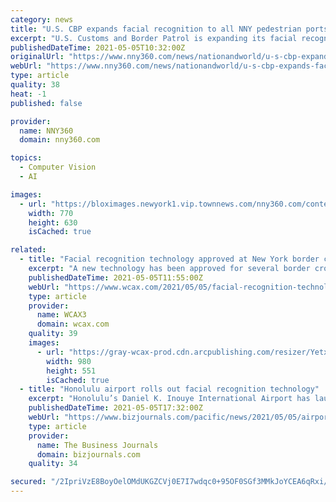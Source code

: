 ```yaml
---
category: news
title: "U.S. CBP expands facial recognition to all NNY pedestrian ports of entry"
excerpt: "U.S. Customs and Border Patrol is expanding its facial recognition systems, and on Tuesday announced they have installed the technology at all pedestrian border crossings in Northern"
publishedDateTime: 2021-05-05T10:32:00Z
originalUrl: "https://www.nny360.com/news/nationandworld/u-s-cbp-expands-facial-recognition-to-all-nny-pedestrian-ports-of-entry/article_066fe4b2-2fff-53d4-aa7e-141ad45ff4db.html"
webUrl: "https://www.nny360.com/news/nationandworld/u-s-cbp-expands-facial-recognition-to-all-nny-pedestrian-ports-of-entry/article_066fe4b2-2fff-53d4-aa7e-141ad45ff4db.html"
type: article
quality: 38
heat: -1
published: false

provider:
  name: NNY360
  domain: nny360.com

topics:
  - Computer Vision
  - AI

images:
  - url: "https://bloximages.newyork1.vip.townnews.com/nny360.com/content/tncms/assets/v3/editorial/3/9c/39c5a022-0e41-5a46-b0b0-01c733126f27/6092186191fb6.image.jpg?resize=770%2C630"
    width: 770
    height: 630
    isCached: true

related:
  - title: "Facial recognition technology approved at New York border crossings"
    excerpt: "A new technology has been approved for several border crossings with Canada. U.S. Customs and Border Protection announced on Tuesday the expansion of biometric facial comparison technology to all crossings at the northern New York ports of entry."
    publishedDateTime: 2021-05-05T11:55:00Z
    webUrl: "https://www.wcax.com/2021/05/05/facial-recognition-technology-approved-at-new-york-border-crossings/"
    type: article
    provider:
      name: WCAX3
      domain: wcax.com
    quality: 39
    images:
      - url: "https://gray-wcax-prod.cdn.arcpublishing.com/resizer/Yetxk8tUGfJEZm5d0I4LEOVkqck=/980x0/smart/cloudfront-us-east-1.images.arcpublishing.com/gray/MALGXNQ7MBADNBO3R3VTNX7IEU.jpg"
        width: 980
        height: 551
        isCached: true
  - title: "Honolulu airport rolls out facial recognition technology"
    excerpt: "Honolulu’s Daniel K. Inouye International Airport has launched the Simplified Arrival Program in an effort to streamline the international arrival process."
    publishedDateTime: 2021-05-05T17:32:00Z
    webUrl: "https://www.bizjournals.com/pacific/news/2021/05/05/airport-rolls-out-facial-recognition-tech.html"
    type: article
    provider:
      name: The Business Journals
      domain: bizjournals.com
    quality: 34

secured: "/2IpriVzE8BoyOelOMdUKGZCVj0E7I7wdqc0+95OF0SGf3MMkJoYCEA6qRxi/GhNjA6465XaTtlAm6Ve/LwlVWM186ZaZwA8trCEImctdjcP+BiE7G2tiDNZoHxRwaF3hDgm51Oq6MhMUeq8jtCbDItpz9B3vx0XFQMWl7U29FslJlr9x0Nw6Cp8kgxT99X7OLdeRFcAR7cs+gGoHpaKbs3MaWJb6xZ3EqzEzqD7dOXK998+VesBZ4sO/WRSxmjh5/oGwKMp3yZpJFAgd2Xq7zdvGGzvSM/mlb6GEcjb+q2cTVa6m2OYaFMxMRGjrtqfRsOXHEyEnDqptCMC4ML5sH6VsnJKaPTdU0i2L4i6AXE=;aw7ea2XK8ywICcW3uTRNZg=="
---
```


